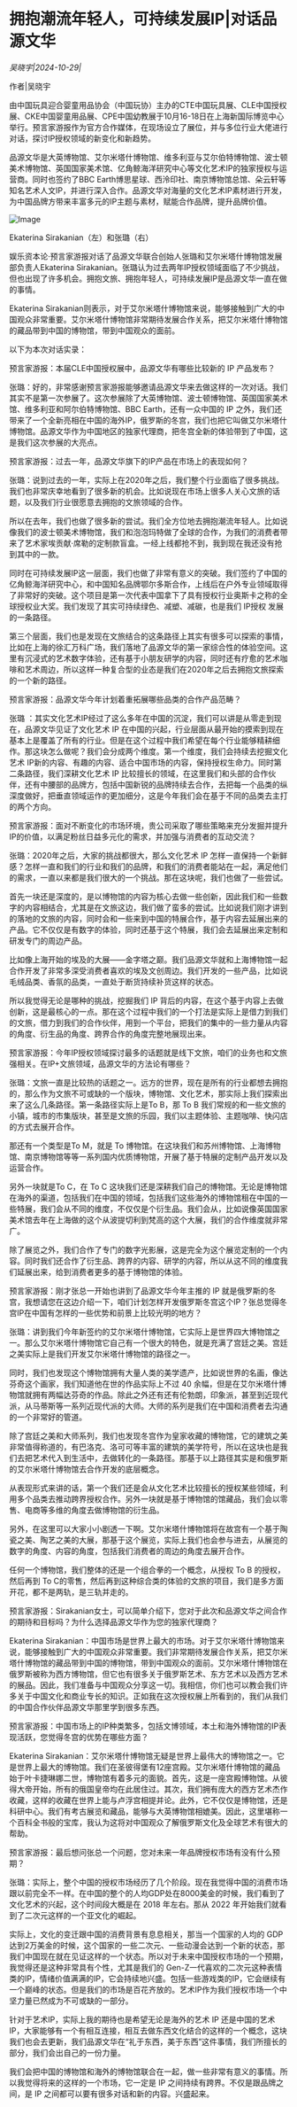 # 拥抱潮流年轻人，可持续发展IP|对话品源文华

*吴晓宇|2024-10-29|*

作者|吴晓宇

由中国玩具迎合婴童用品协会（中国玩协）主办的CTE中国玩具展、CLE中国授权展、CKE中国婴童用品展、CPE中国幼教展于10月16-18日在上海新国际博览中心举行。预言家游报作为官方合作媒体，在现场设立了展位，并与多位行业大佬进行对话，探讨IP授权领域的新变化和新趋势。

品源文华是大英博物馆、艾尔米塔什博物馆、维多利亚与艾尔伯特博物馆、波士顿美术博物馆、英国国家美术馆、亿角鲸海洋研究中心等文化艺术IP的独家授权与运营商。同时也签约了BBC Earth博思星球、西泠印社、南京博物馆总馆、朵云轩等知名艺术人文IP，并进行深入合作。品源文华对海量的文化艺术IP素材进行开发，为中国品牌方带来丰富多元的IP主题与素材，赋能合作品牌，提升品牌价值。

![Image](https://mp.toutiao.com/mp/agw/article_material/open_image/get?code=NTc2MzFkMDRlODAzY2Q4MmY0OTkwZThhOTBjM2E5ZTQsMTczMDIxNTQwNjA0Nw==)

Ekaterina Sirakanian（左）和张璐（右）

娱乐资本论·预言家游报对话了品源文华联合创始人张璐和艾尔米塔什博物馆发展部负责人Ekaterina Sirakanian。张璐认为过去两年IP授权领域面临了不少挑战，但也出现了许多机会。拥抱文旅、拥抱年轻人，可持续发展IP是品源文华一直在做的事情。

Ekaterina Sirakanian则表示，对于艾尔米塔什博物馆来说，能够接触到广大的中国观众非常重要。艾尔米塔什博物馆非常期待发展合作关系，把艾尔米塔什博物馆的藏品带到中国的博物馆，带到中国观众的面前。

以下为本次对话实录：

预言家游报：本届CLE中国授权展中，品源文华有哪些比较新的 IP 产品发布？

张璐：好的，非常感谢预言家游报能够邀请品源文华来去做这样的一次对话。我们其实不是第一次参展了。这次参展除了大英博物馆、波士顿博物馆、英国国家美术馆、维多利亚和阿尔伯特博物馆、BBC Earth，还有一众中国的 IP 之外，我们还带来了一个全新亮相在中国的海外IP，俄罗斯的冬宫，我们也把它叫做艾尔米塔什博物馆。品源文华作为中国地区的独家代理商，把冬宫全新的体验带到了中国，这是我们这次参展的大亮点。

预言家游报：过去一年，品源文华旗下的IP产品在市场上的表现如何？

张璐：说到过去的一年，实际上在2020年之后，我们整个行业面临了很多挑战。我们也非常庆幸地看到了很多新的机会。比如说现在市场上很多人关心文旅的话题，以及我们行业很愿意去拥抱的文旅领域的合作。

所以在去年，我们也做了很多新的尝试。我们全方位地去拥抱潮流年轻人。比如说像我们的波士顿美术博物馆，我们和泡泡玛特做了全球的合作，为我们的消费者带来了艺术家埃贡献·席勒的定制款盲盒。一经上线都抢不到，我到现在我还没有抢到其中的一款。

同时在可持续发展IP这一层面，我们也做了非常有意义的突破。我们签约了中国的亿角鲸海洋研究中心，和中国知名品牌鄂尔多斯合作，上线后在户外专业领域取得了非常好的突破。这个项目是第一次代表中国拿下了具有授权行业奥斯卡之称的全球授权业大奖。我们发现了其实可持续绿色、减塑、减碳，也是我们 IP授权 发展的一条路径。

第三个层面，我们也是发现在文旅结合的这条路径上其实有很多可以探索的事情，比如在上海的徐汇万科广场，我们落地了品源文华的第一家综合性的体验空间。这里有沉浸式的艺术数字体验，还有基于小朋友研学的内容，同时还有疗愈的艺术咖啡和艺术周边，所以这样一种复合型的业态是我们在2020年之后去拥抱文旅探索的一个新的路径。

预言家游报：品源文华今年计划着重拓展哪些品类的合作产品范畴？

张璐 ：其实文化艺术IP经过了这么多年在中国的沉淀，我们可以讲是从零走到现在，品源文华见证了文化艺术 IP 在中国的兴起，行业层面从最开始的摸索到现在基本上是覆盖了所有的行业。但是在这个过程中我们希望在每个行业能够精耕细作。那这块怎么做呢？我们会分成两个维度。第一个维度，我们会持续去挖掘文化艺术 IP新的内容、有趣的内容、适合中国市场的内容，保持授权生命力。同时第二条路径，我们深耕文化艺术 IP 比较擅长的领域，在这里我们和头部的合作伙伴，还有中腰部的品牌方，包括中国新锐的品牌持续去合作，去把每一个品类的纵深度做好，把垂直领域运作的更加细分，这是今年我们会在基于不同的品类去主打的两个方向。

预言家游报：面对不断变化的市场环境，贵公司采取了哪些策略来充分发掘并提升IP的价值，以满足粉丝日益多元化的需求，并加强与消费者的互动交流？

张璐：2020年之后，大家的挑战都很大，那么文化艺术 IP 怎样一直保持一个新鲜感？怎样一直和我们的行业和我们的品牌，和我们的消费者能站在一起，满足他们的需求，一直以来都是我们很大的一个挑战。那在这块呢，我们也做了一些尝试。

首先一块还是深度的，是以博物馆的内容为核心去做一些创新，因此我们和一些数字的内容相结合，尤其是在文旅这边，我们做了蛮多的尝试。比如说我们刚才讲到的落地的文旅的内容，同时会和一些来到中国的特展合作，基于内容去延展出来的产品。它不仅仅是有数字的体验，同时还基于这个特展，我们会去延展出来定制和研发专门的周边产品。

比如像上海开始的埃及的大展——金字塔之巅。我们品源文华就和上海博物馆一起合作开发了非常多深受消费者喜欢的埃及文创周边。我们开发的一些产品，比如说毛绒品类、香氛的品类，一直处于断货持续补货这样的状态。

所以我觉得无论是哪种的挑战，挖掘我们 IP 背后的内容，在这个基于内容上去做创新，这是最核心的一点。那在这个过程中我们的一个打法是实际上是借力到我们的文旅，借力到我们的合作伙伴，用到一个平台，把我们的集中的一些力量从内容的角度、衍生品的角度、跨界合作的角度完整地展现出来。

预言家游报：今年IP授权领域探讨最多的话题就是线下文旅，咱们的业务也和文旅强相关。在IP+文旅领域，品源文华的方法论有哪些？

张璐：文旅一直是比较热的话题之一。远方的世界，现在是所有的行业都想去拥抱的，那么作为文旅不可或缺的一个版块，博物馆、文化艺术，那实际上我们探索出来了这么几条路径。第一条路径实际上是To B，那 To B 我们常规的和一些文旅的小镇，城市的市集版块，甚至是文旅的乐园，我们以主题体验、主题咖啡、快闪店的方式去展开合作。

那还有一个类型是To M，就是 To 博物馆。在这块我们和苏州博物馆、上海博物馆、南京博物馆等等一系列国内优质博物馆，开展了基于特展的定制产品开发以及运营合作。

另外一块就是To C，在 To C 这块我们还是深耕我们自己的博物馆。无论是博物馆在海外的渠道，包括我们在中国的领域，包括我们这些海外的博物馆租在中国的一些特展，我们会从不同的维度，不仅仅是个衍生品。我们会从，比如说像英国国家美术馆去年在上海做的这个从波提切利到梵高的这个大展，我们的合作维度就非常广。

除了展览之外，我们合作了专门的数字光影展，这是完全为这个展览定制的一个内容。同时我们还合作了衍生品、跨界的内容、研学的内容，所以从这不同的维度我们延展出来，给到消费者更多的基于博物馆的体验。

预言家游报：刚才张总一开始也讲到了品源文华今年主推的 IP 就是俄罗斯的冬宫，我想请您在这边介绍一下，咱们计划怎样开发俄罗斯冬宫这个IP？张总觉得冬宫IP在中国有怎样的一些优势和前景上比较光明的地方？

张璐：讲到我们今年新签约的艾尔米塔什博物馆，它实际上是世界四大博物馆之一。那么艾尔米塔什博物馆它自己有一个很大的特色，就是充满了宫廷之美。宫廷之美实际上是我们开发艾尔米塔什博物馆的路径之一。

同时，我们也发现这个博物馆拥有大量人类的美学遗产，比如说世界的名画，像达芬奇这个画家，我们知道他在世的作品实际上不过 40 余幅，但是在艾尔米塔什博物馆就拥有两幅达芬奇的作品。除此之外还有还有伦勃朗，印象派，甚至到近现代派，从马蒂斯等一系列近现代派的大师。大师的系列是我们在中国和消费者去沟通的一个非常好的管道。

除了宫廷之美和大师系列，我们也发现冬宫作为皇家收藏的博物馆，它的建筑之美非常值得称道的，有巴洛克、洛可可等丰富的建筑的美学符号，所以在这块也是我们去把艺术代入到生活中，去做转化的一条路径。那基于以上路径其实是和俄罗斯的艾尔米塔什博物馆去合作开发的底层概念。

从表现形式来讲的话，第一个我们还是会从文化艺术比较擅长的授权某些领域，利用多个品类去推动跨界授权合作。另外一块就是基于博物馆的馆藏品，我们会以零售、电商等多维的角度去做博物馆的衍生品。

另外，在这里可以大家小小剧透一下啊。艾尔米塔什博物馆将在故宫有一个基于陶瓷之美、陶艺之美的大展，那基于这个展览，实际上我们也会参与进去，从展览的数字的角度、内容的角度，包括我们消费者的周边的角度去展开合作。

任何一个博物馆，我们整体的还是一个组合拳的一个概念，从授权 To B 的授权，然后再到 To C的零售，然后再到这种综合类的体验的文旅的项目，我们是多方面开花，都不是两轨，是三轨并走的。

预言家游报：Sirakanian女士，可以简单介绍下，您对于此次和品源文华之间合作的期待和目标吗？为什么选择品源文华作为您的独家代理商？

Ekaterina Sirakanian：中国市场是世界上最大的市场。对于艾尔米塔什博物馆来说，能够接触到广大的中国观众非常重要。我们非常期待发展合作关系，把艾尔米塔什博物馆的藏品带到中国的博物馆，带到中国观众的面前。艾尔米塔什博物馆在俄罗斯被称为西方博物馆，但它也有很多关于俄罗斯艺术、东方艺术以及西方艺术的展品。因此，我们准备与中国观众分享这一切。我相信，你们也可以教会我们许多关于中国文化和商业专长的知识。正如我在这次授权展上所看到的，我们从我们的中国合作伙伴品源文华那里学到很多东西。

预言家游报：中国市场上的IP种类繁多，包括文博领域，本土和海外博物馆的IP表现活跃，您觉得冬宫的优势在哪些方面？

Ekaterina Sirakanian：艾尔米塔什博物馆无疑是世界上最伟大的博物馆之一。它是世界上最大的博物馆。我们在圣彼得堡有12座宫殿。艾尔米塔什博物馆的藏品始于叶卡捷琳娜二世，博物馆有着多元的面貌。首先，这是一座宫殿博物馆。从彼得大帝开始，所有的俄国皇帝均在此居住过。其次，我们拥有庞大的西方艺术杰作收藏，这样的收藏在世界上能与卢浮宫相提并论。此外，它不仅仅是博物馆，还是科研中心。我们有考古展览和藏品，能够与大英博物馆相媲美。因此，这里堪称一个百科全书般的宝库，我认为这将对中国观众了解俄罗斯文化及全球艺术有很大的帮助。

预言家游报：最后想问张总一个问题，您对未来一年品牌授权市场有没有什么预期？

张璐：实际上，整个中国的授权市场经历了几个阶段。现在我觉得中国的消费市场跟以前完全不一样。在中国的整个的人均GDP处在8000美金的时候，我们看到了文化艺术的兴起，这个时间段大概是在 2018 年左右。那从 2022 年开始我们就看到了二次元这样的一个亚文化的崛起。

实际上，文化的变迁跟中国的消费背景有息息相关，那当一个国家的人均的 GDP 达到2万美金的时候，这个国家的一些二次元、一些动漫会达到一个新的状态，那我们中国现在就在见证这样的一个状态。所以对于未来中国授权市场的一个预期，我觉得还是这种非常具有个性，尤其是我们的 Gen-Z一代喜欢的二次元这种表情类的IP，情绪价值满满的IP，它会持续地兴盛。包括一些游戏类的IP，它会继续有一个巅峰的状态。但是我们的市场是百花齐放的。艺术IP作为我们授权市场一个中坚力量已然成为不可或缺的一部分。

针对于艺术IP，实际上我的期待也是希望无论是海外的艺术 IP 还是中国的艺术IP，大家能够有一个有相互连接，相互去做东西文化结合的这样的一个概念，这块我们也会去更新，我们品源文华在“礼于东西，美于东西”这件事情，我们所擅长的部分，我们会出自己的一份力量。

我们会把中国的博物馆和海外的博物馆联合在一起，做一些非常有意义的事情。所以我觉得将来的这样的一个市场，它一定是 IP 之间持续有跨界。不仅是跟品牌之间，是 IP 之间都可以要有很多对话和新的内容。兴盛起来。

